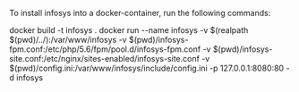 To install infosys into a docker-container, run the following commands:

  docker build -t infosys .
  docker run --name infosys -v $(realpath $(pwd)/../):/var/www/infosys -v $(pwd)/infosys-fpm.conf:/etc/php/5.6/fpm/pool.d/infosys-fpm.conf -v $(pwd)/infosys-site.conf:/etc/nginx/sites-enabled/infosys-site.conf -v $(pwd)/config.ini:/var/www/infosys/include/config.ini -p 127.0.0.1:8080:80 -d infosys
